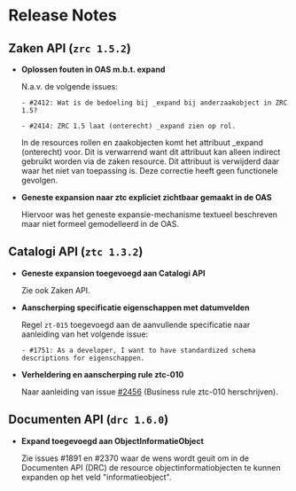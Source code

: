 # Release Notes

## Zaken API (`zrc 1.5.2`)

- **Oplossen fouten in OAS m.b.t. expand**  

  N.a.v. de volgende issues:

      - #2412: Wat is de bedoeling bij _expand bij anderzaakobject in ZRC 1.5?

      - #2414: ZRC 1.5 laat (onterecht) _expand zien op rol.

  In de resources rollen en zaakobjecten komt het attribuut _expand (onterecht) voor. Dit is verwarrend want dit attribuut kan alleen indirect gebruikt worden via de zaken resource. Dit attribuut is verwijderd daar waar het niet van toepassing is. Deze correctie heeft geen functionele gevolgen.

- **Geneste expansion naar ztc expliciet zichtbaar gemaakt in de OAS**  

  Hiervoor was het geneste expansie-mechanisme textueel beschreven maar niet formeel gemodelleerd in de OAS.

## Catalogi API (`ztc 1.3.2`)

- **Geneste expansion toegevoegd aan Catalogi API**  

  Zie ook Zaken API.

- **Aanscherping specificatie eigenschappen met datumvelden**  

  Regel `zt-015` toegevoegd aan de aanvullende specificatie naar aanleiding van het volgende issue:  

      - #1751: As a developer, I want to have standardized schema descriptions for eigenschappen.

- **Verheldering en aanscherping rule ztc-010**  

  Naar aanleiding van issue [#2456](https://github.com/VNG-Realisatie/gemma-zaken/issues/2456) (Business rule ztc-010 herschrijven).
  
## Documenten API (`drc 1.6.0`)

- **Expand toegevoegd aan ObjectInformatieObject**  
  
  Zie issues #1891 en #2370 waar de wens wordt geuit om in de Documenten API (DRC) de resource objectinformatiobjecten te kunnen expanden op het veld "informatieobject".  
  